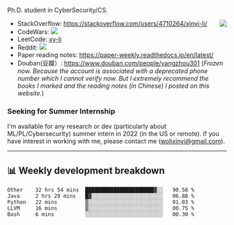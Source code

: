 Ph.D. student in CyberSecurity/CS.

<img align="right" src="https://github-readme-stats.vercel.app/api?username=li-xin-yi&count_private=true&show_icons=true&hide_title=true&theme=tokyonight" />

- StackOverflow: https://stackoverflow.com/users/4710264/xinyi-li/
- CodeWars: [![](https://www.codewars.com/users/xy-li/badges/micro)](https://www.codewars.com/users/xy-li/)
- LeetCode: [xy-li](https://leetcode.com/xy-li/)
- Reddit: [![](https://img.shields.io/reddit/user-karma/combined/xy-li?style=social)](https://www.reddit.com/user/xy-li/)
- Paper reading notes: https://paper-weekly.readthedocs.io/en/latest/
- Douban(豆瓣）: https://www.douban.com/people/yangzhou301  (*Frozen now. Because the account is associated with a deprecated phone number which I cannot verify now. But I extremely recommend the books I marked and the reading notes (in Chinese) I posted on this website.*)

### Seeking for Summer Internship

I'm available for any research or dev (particularly about ML/PL/Cybersecurity) summer intern in 2022 (in the US or remote). If you have interest in working with me, please contact me ([wolixinyi@gmail.com](mailto:wolixinyi@gmail.com)).

---

## 📊 Weekly development breakdown

<!--START_SECTION:waka-->
```text
Other    32 hrs 54 mins  ██████████████████████▓░░   90.58 % 
Java     2 hrs 29 mins   █▓░░░░░░░░░░░░░░░░░░░░░░░   06.88 % 
Python   22 mins         ▒░░░░░░░░░░░░░░░░░░░░░░░░   01.03 % 
LLVM     16 mins         ▒░░░░░░░░░░░░░░░░░░░░░░░░   00.75 % 
Bash     6 mins          ░░░░░░░░░░░░░░░░░░░░░░░░░   00.30 % 
```
<!--END_SECTION:waka-->
